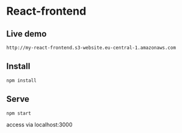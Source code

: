 # React-frontend

## Live demo
`http://my-react-frontend.s3-website.eu-central-1.amazonaws.com`

## Install
`npm install`

## Serve
`npm start`

access via localhost:3000

